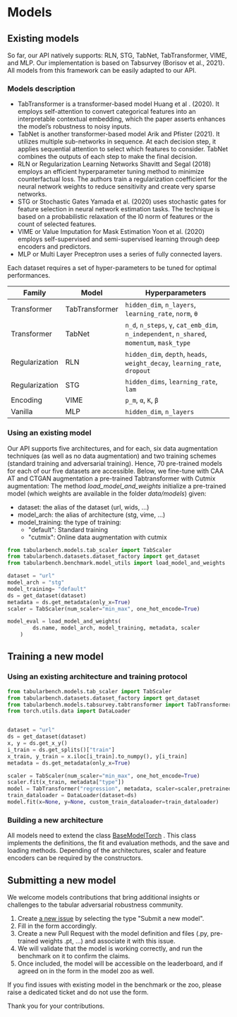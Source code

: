# Models

## Existing models

So far, our API natively supports: RLN, STG, TabNet, TabTransformer, VIME, and MLP. 
Our implementation is based on Tabsurvey (Borisov et al., 2021}. All models from this framework can be easily adapted to our API.  

### Models description

- TabTransformer is a transformer-based model Huang et al . (2020). It employs self-attention to convert categorical features into an interpretable contextual embedding, which the paper asserts
enhances the model’s robustness to noisy inputs.
- TabNet is another transformer-based model Arik and Pfister (2021). It utilizes multiple sub-networks in sequence. At each decision step, it applies sequential attention to select which features to
consider. TabNet combines the outputs of each step to make the final decision.
- RLN or Regularization Learning Networks Shavitt and Segal (2018) employs an efficient hyperparameter tuning method to minimize counterfactual loss. The authors train a regularization coefficient
for the neural network weights to reduce sensitivity and create very sparse networks.
- STG or Stochastic Gates Yamada et al. (2020) uses stochastic gates for feature selection in neural network estimation tasks. The technique is based on a probabilistic relaxation of the l0 norm of
features or the count of selected features.
- VIME or Value Imputation for Mask Estimation Yoon et al. (2020) employs self-supervised and semi-supervised learning through deep encoders and predictors.
- MLP or Multi Layer Preceptron uses a series of fully connected layers. 

Each dataset requires a set of hyper-parameters to be tuned for optimal performances.

| Family         | Model          | Hyperparameters                                                                                |
|----------------|----------------|------------------------------------------------------------------------------------------------|
| Transformer    | TabTransformer | `hidden_dim`, `n_layers`, `learning_rate`, `norm`, `θ`                                         |
| Transformer    | TabNet         | `n_d`, `n_steps`, `γ`, `cat_emb_dim`, `n_independent`, `n_shared`, `momentum`, `mask_type`     |
| Regularization | RLN            | `hidden_dim`, `depth`, `heads`, `weight_decay`, `learning_rate`, `dropout`                     |
| Regularization | STG            | `hidden_dims`, `learning_rate`, `lam`                                                          |
| Encoding       | VIME           | `p_m`, `α`, `K`, `β`                                                                           |
| Vanilla        | MLP            | `hidden_dim`, `n_layers`                                                                       |


### Using an existing model

Our API supports five architectures, and for each, six data augmentation techniques (as well as no data augmentation) and two training schemes (standard training and adversarial training). Hence, 70 pre-trained models for each of our five datasets are accessible. Below, we fine-tune with CAA AT and CTGAN augmentation a pre-trained Tabtransformer with Cutmix augmentation: 
The method *load_model_and_weights* initialize a pre-trained model (which weights are available in the folder *data/models*) given:
- dataset: the alias of the dataset (url, wids, ...)
- model_arch: the alias of architecture (stg, vime, ...)
- model_training: the type of training:
  - "default": Standard training
  - "cutmix": Online data augmentation with cutmix

```python
from tabularbench.models.tab_scaler import TabScaler
from tabularbench.datasets.dataset_factory import get_dataset
from tabularbench.benchmark.model_utils import load_model_and_weights

dataset = "url"
model_arch = "stg"
model_training= "default"
ds = get_dataset(dataset)
metadata = ds.get_metadata(only_x=True)
scaler = TabScaler(num_scaler="min_max", one_hot_encode=True)

model_eval = load_model_and_weights(
        ds.name, model_arch, model_training, metadata, scaler
    )

```

## Training a new model

### Using an existing architecture and training protocol

```python
from tabularbench.models.tab_scaler import TabScaler
from tabularbench.datasets.dataset_factory import get_dataset
from tabularbench.models.tabsurvey.tabtransformer import TabTransformer
from torch.utils.data import DataLoader


dataset = "url"
ds = get_dataset(dataset)
x, y = ds.get_x_y()
i_train = ds.get_splits()["train"]
x_train, y_train = x.iloc[i_train].to_numpy(), y[i_train]
metadata = ds.get_metadata(only_x=True)

scaler = TabScaler(num_scaler="min_max", one_hot_encode=True)
scaler.fit(x_train, metadata["type"])
model = TabTransformer("regression", metadata, scaler=scaler,pretrained="LCLD_TabTr_Cutmix")
train_dataloader = DataLoader(dataset=ds)
model.fit(x=None, y=None, custom_train_dataloader=train_dataloader)
```

### Building a new architecture
All models need to extend the class [BaseModelTorch](https://github.com/serval-uni-lu/tabularbench/blob/main/tabularbench/models/torch_models.py)
. This class implements the definitions, the fit and evaluation methods, and the save and loading methods. Depending of the architectures, scaler and feature encoders can be required by the constructors.

## Submitting a new model

We welcome models contributions that bring additional insights or challenges to the tabular adversarial robustness community.

1. Create [a new issue](https://github.com/serval-uni-lu/tabularbench/issues/new/choose) by selecting the type "Submit a new model".
2. Fill in the form accordingly.
3. Create a new Pull Request with the model definition and files (.py, pre-trained weights .pt, ...) and associate it with this issue.
4. We will validate that the model is working correctly, and run the benchmark on it to confirm the claims.
5. Once included, the model will be accessible on the leaderboard, and if agreed on in the form in the model zoo as well.

If you find issues with existing model in the benchmark or the zoo, please raise a dedicated ticket and do not use the form.

Thank you for your contributions.
